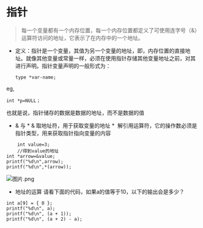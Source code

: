 # 指针
>每一个变量都有一个内存位置，每一个内存位置都定义了可使用连字号（&）运算符访问的地址，它表示了在内存中的一个地址。

 - 定义：指针是一个变量，其值为另一个变量的地址，即，内存位置的直接地址。就像其他变量或常量一样，必须在使用指针存储其他变量地址之前，对其进行声明。指针变量声明的一般形式为：

       type *var-name;
eg,
```
int *p=NULL；
```
也就是说，指针储存的数据是数据的地址，而不是数据的值
 - & 与 *
  &  取地址符，用于获取变量的地址
  \*   &nbsp;解引用运算符，它的操作数必须是指针类型，用来获取指针指向变量的内容
```
    int value=3;
    //得到value的地址
int *arrow=&value;
printf("%d\n",arrow);
printf("%d\n",*(arrow));
```
![图片.png](https://upload-images.jianshu.io/upload_images/19970418-5f1937db3cb0cd71.png?imageMogr2/auto-orient/strip%7CimageView2/2/w/1240)

 - 地址的运算
请看下面的代码，如果a的值等于10，以下的输出会是多少？
```
int a[9] = { 0 };
printf("%d\n", a);
printf("%d\n", (a + 1));
printf("%d\n", (a + 2) - a);
```
